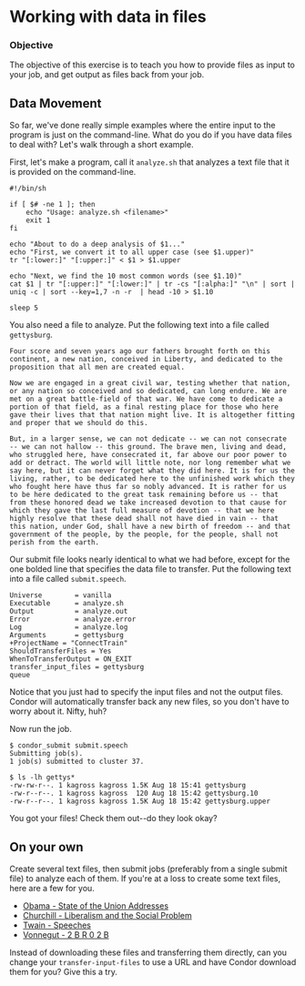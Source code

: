 # Working with data in files

### Objective
The objective of this exercise is to teach you how to provide files as input to your job, and get output as files back from your job.

## Data Movement
So far, we've done really simple examples where the entire input to the program is just on the command-line. What do you do if you have data files to deal with? Let's walk through a short example.

First, let's make a program, call it `analyze.sh` that analyzes a text file that it is provided on the command-line.

```
#!/bin/sh

if [ $# -ne 1 ]; then
    echo "Usage: analyze.sh <filename>"
    exit 1
fi

echo "About to do a deep analysis of $1..."
echo "First, we convert it to all upper case (see $1.upper)"
tr "[:lower:]" "[:upper:]" < $1 > $1.upper

echo "Next, we find the 10 most common words (see $1.10)"
cat $1 | tr "[:upper:]" "[:lower:]" | tr -cs "[:alpha:]" "\n" | sort | uniq -c | sort --key=1,7 -n -r  | head -10 > $1.10

sleep 5
```

You also need a file to analyze. Put the following text into a file called `gettysburg`.

```
Four score and seven years ago our fathers brought forth on this
continent, a new nation, conceived in Liberty, and dedicated to the
proposition that all men are created equal.

Now we are engaged in a great civil war, testing whether that nation,
or any nation so conceived and so dedicated, can long endure. We are
met on a great battle-field of that war. We have come to dedicate a
portion of that field, as a final resting place for those who here
gave their lives that that nation might live. It is altogether fitting
and proper that we should do this.

But, in a larger sense, we can not dedicate -- we can not consecrate
-- we can not hallow -- this ground. The brave men, living and dead,
who struggled here, have consecrated it, far above our poor power to
add or detract. The world will little note, nor long remember what we
say here, but it can never forget what they did here. It is for us the
living, rather, to be dedicated here to the unfinished work which they
who fought here have thus far so nobly advanced. It is rather for us
to be here dedicated to the great task remaining before us -- that
from these honored dead we take increased devotion to that cause for
which they gave the last full measure of devotion -- that we here
highly resolve that these dead shall not have died in vain -- that
this nation, under God, shall have a new birth of freedom -- and that
government of the people, by the people, for the people, shall not
perish from the earth.
```

Our submit file looks nearly identical to what we had before, except for the one bolded line that specifies the data file to transfer.  Put the following text into a file called `submit.speech`.

```
Universe        = vanilla
Executable      = analyze.sh
Output          = analyze.out
Error           = analyze.error
Log             = analyze.log
Arguments       = gettysburg
+ProjectName = "ConnectTrain"
ShouldTransferFiles = Yes
WhenToTransferOutput = ON_EXIT
transfer_input_files = gettysburg
queue 
```

Notice that you just had to specify the input files and not the output files. Condor will automatically transfer back any new files, so you don't have to worry about it. Nifty, huh?

Now run the job.

```
$ condor_submit submit.speech
Submitting job(s).
1 job(s) submitted to cluster 37.

$ ls -lh gettys*
-rw-rw-r--. 1 kagross kagross 1.5K Aug 18 15:41 gettysburg
-rw-r--r--. 1 kagross kagross  120 Aug 18 15:42 gettysburg.10
-rw-r--r--. 1 kagross kagross 1.5K Aug 18 15:42 gettysburg.upper
```

You got your files! Check them out--do they look okay?

## On your own
Create several text files, then submit jobs (preferably from a single submit file) to analyze each of them. If you're at a loss to create some text files, here are a few for you.

   * [Obama - State of the Union Addresses](http://www.gutenberg.org/cache/epub/50950/pg50950.txt)
   * [Churchill - Liberalism and the Social Problem](http://www.gutenberg.org/cache/epub/18419/pg18419.txt)
   * [Twain - Speeches](http://www.gutenberg.org/cache/epub/3188/pg3188.txt)
   * [Vonnegut - 2 B R 0 2 B](http://www.gutenberg.org/cache/epub/21279/pg21279.txt)


Instead of downloading these files and transferring them directly, can you change your `transfer-input-files` to use a URL and have Condor download them for you? Give this a try.

